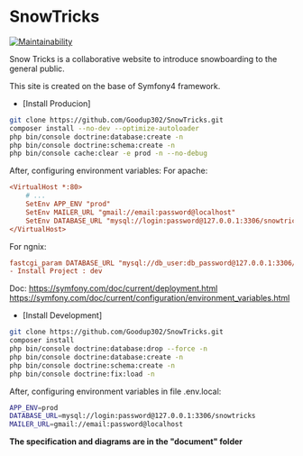 # SnowTricks
[![Maintainability](https://api.codeclimate.com/v1/badges/d74c5fb42d669da3fd0e/maintainability)](https://codeclimate.com/github/Goodup302/SnowTricks/maintainability)

Snow Tricks is a collaborative website to introduce snowboarding to the general public.

This site is created on the base of Symfony4 framework.

- [Install Producion]
```bash
git clone https://github.com/Goodup302/SnowTricks.git
composer install --no-dev --optimize-autoloader
php bin/console doctrine:database:create -n
php bin/console doctrine:schema:create -n
php bin/console cache:clear -e prod -n --no-debug

```
After, configuring environment variables:
For apache:
```ini
<VirtualHost *:80>
    # ...
    SetEnv APP_ENV "prod"
    SetEnv MAILER_URL "gmail://email:password@localhost"
    SetEnv DATABASE_URL "mysql://login:password@127.0.0.1:3306/snowtricks"
</VirtualHost>
```
For ngnix:
```ini
fastcgi_param DATABASE_URL "mysql://db_user:db_password@127.0.0.1:3306/db_name";
- Install Project : dev
```
Doc:
https://symfony.com/doc/current/deployment.html
https://symfony.com/doc/current/configuration/environment_variables.html



- [Install Development]
```bash
git clone https://github.com/Goodup302/SnowTricks.git
composer install
php bin/console doctrine:database:drop --force -n
php bin/console doctrine:database:create -n
php bin/console doctrine:schema:create -n
php bin/console doctrine:fix:load -n

```
After, configuring environment variables in file .env.local:
```bash
APP_ENV=prod
DATABASE_URL=mysql://login:password@127.0.0.1:3306/snowtricks
MAILER_URL=gmail://email:password@localhost
```


**The specification and diagrams are in the "document" folder**
